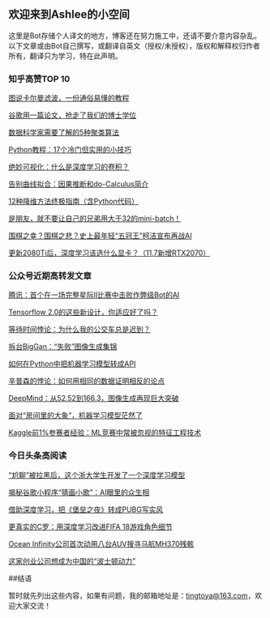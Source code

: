 ## 欢迎来到Ashlee的小空间

这里是Bot存储个人译文的地方，博客还在努力施工中，还请不要介意内容杂乱。以下文章或由Bot自己撰写，或翻译自英文（授权/未授权），版权和解释权归作者所有，翻译只为学习，特在此声明。

### 知乎高赞TOP 10

[图说卡尔曼滤波，一份通俗易懂的教程](https://zhuanlan.zhihu.com/p/39912633)

[谷歌用一篇论文，抢走了我们的博士学位](https://zhuanlan.zhihu.com/p/38091739)

[数据科学家需要了解的5种聚类算法](https://zhuanlan.zhihu.com/p/37381630)

[Python教程：17个冷门但实用的小技巧](https://zhuanlan.zhihu.com/p/42171409)

[绝妙可视化：什么是深度学习的卷积？](https://zhuanlan.zhihu.com/p/42090228)

[告别曲线拟合：因果推断和do-Calculus简介](https://zhuanlan.zhihu.com/p/37423369)

[12种降维方法终极指南（含Python代码）](https://zhuanlan.zhihu.com/p/43225794)

[是朋友，就不要让自己的兄弟用大于32的mini-batch！](https://zhuanlan.zhihu.com/p/36404180)

[围棋之幸？围棋之悲？史上最年轻“五冠王”柯洁宣布再战AI](https://zhuanlan.zhihu.com/p/32419054)

[更新2080Ti后，深度学习该选什么显卡？（11.7新增RTX2070）](https://zhuanlan.zhihu.com/p/42749496)

### 公众号近期高转发文章

[腾讯：首个在一场完整星际Ⅱ比赛中击败作弊级Bot的AI](https://mp.weixin.qq.com/s?__biz=MzI3ODkxODU3Mg==&mid=2247487432&idx=1&sn=124030daec9b6aa07a56287b0d311e73&chksm=eb4eeb0bdc39621d9b25740adb1a9d3586e2350aa7da8273710b8d1adb0ecf2e759864228c64&token=367685679&lang=zh_CN#rd)

[Tensorflow 2.0的这些新设计，你适应好了吗？](https://mp.weixin.qq.com/s?__biz=MzI3ODkxODU3Mg==&mid=2247488081&idx=1&sn=48c85470a3eabcf05da9982e13d02faf&chksm=eb4ef692dc397f8479270d1b526d1dc8ae6b239def6c110f3bc0bbe0ba4ad5b29563062b3244&token=367685679&lang=zh_CN#rd)

[等待时间悖论：为什么我的公交车总是迟到？](https://mp.weixin.qq.com/s?__biz=MzI3ODkxODU3Mg==&mid=2247488021&idx=1&sn=2425ae5483143f6ad47e5ec788454648&chksm=eb4ef6d6dc397fc0673c3ff21494efc081b343742b4fef654fb280435dab9d83daa9450f23b3&token=367685679&lang=zh_CN#rd)

[拆台BigGan：“失败”图像生成集锦](https://mp.weixin.qq.com/s?__biz=MzI3ODkxODU3Mg==&mid=2247488117&idx=1&sn=b43bf4e7aad37b24f8c346e39d884a11&chksm=eb4ef6b6dc397fa0bef925ec69beb018569f9726d37e3f7757e70e5299ffa908c59f9c34deb5&token=367685679&lang=zh_CN#rd)

[如何在Python中把机器学习模型转成API](https://mp.weixin.qq.com/s?__biz=MzI3ODkxODU3Mg==&mid=2247488098&idx=1&sn=c0abf5117ddb1339df9e11e915bc66a8&chksm=eb4ef6a1dc397fb744983f1a5c232fce39a9e47ea1d36eab58710e1c320c2c1d7843b81155f1&token=367685679&lang=zh_CN#rd)

[辛普森的悖论：如何用相同的数据证明相反的论点](https://mp.weixin.qq.com/s?__biz=MzI3ODkxODU3Mg==&mid=2247487774&idx=1&sn=5cefcf5c850737e648b38817d57e66e8&chksm=eb4ef5dddc397ccbc69ab2d4ae323671415eb4bd6634aca5c432fc728c9834a499d43da5798b&token=367685679&lang=zh_CN#rd)

[DeepMind：从52.52到166.3，图像生成再现巨大突破](https://mp.weixin.qq.com/s?__biz=MzI3ODkxODU3Mg==&mid=2247487571&idx=1&sn=a2a003b67d3825a4f62aae16daa07002&chksm=eb4ef490dc397d8676df5f126febdbe747429dfbcbc414f59e54827cb194b12ffb8db946a8c2&token=367685679&lang=zh_CN#rd)

[面对“房间里的大象”，机器学习模型茫然了](https://mp.weixin.qq.com/s?__biz=MzI3ODkxODU3Mg==&mid=2247487518&idx=2&sn=dcc01ef4427dae79801600dc46363cc9&chksm=eb4ef4dddc397dcbc3ac5753fe8890e43cde1eded04929662d7d2df51e22ff5af6382dc6a69c&token=367685679&lang=zh_CN#rd)

[Kaggle前1%参赛者经验：ML竞赛中常被忽视的特征工程技术](https://mp.weixin.qq.com/s?__biz=MzI3ODkxODU3Mg==&mid=2247487249&idx=1&sn=3bf6eec9d5c5ea1c1f1281e50b0e148b&chksm=eb4eebd2dc3962c4bda0759bcf70d3ff9cfa4cb9c63687604621a91018ddd20b205317810570&token=367685679&lang=zh_CN#rd)

### 今日头条高阅读

[“尬聊”被拉黑后，这个浙大学生开发了一个深度学习模型](https://www.toutiao.com/i6545240445750870542/)

[揭秘谷歌小程序“猜画小歌”：AI眼里的众生相](https://www.toutiao.com/i6579501530330694158/)

[借助深度学习，把《堡垒之夜》转成PUBG写实风](https://www.toutiao.com/i6572073300946584077/)

[更真实的C罗：用深度学习改进FIFA 18游戏角色细节](https://www.toutiao.com/i6539777121156334094/)

[Ocean Infinity公司首次动用八台AUV搜寻马航MH370残骸](https://www.toutiao.com/i6514885299540066829/)

[这家创业公司想成为中国的“波士顿动力”](https://www.toutiao.com/i6478072082763612685/)


##结语

暂时就先列出这些内容，如果有问题，我的邮箱地址是：tingtoya@163.com，欢迎大家交流！
